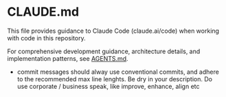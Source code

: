 # CLAUDE.md

This file provides guidance to Claude Code (claude.ai/code) when working with code in this repository.

For comprehensive development guidance, architecture details, and implementation patterns, see [AGENTS.md](./AGENTS.md).
- commit messages should alway use conventional commits, and adhere to the recommended max line lenghts.  Be  dry in your description. Do use corporate / business speak, like improve, enhance, align etc
